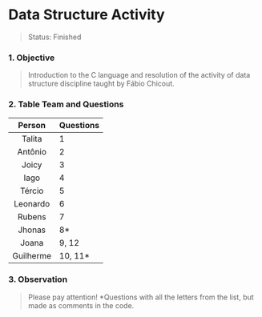 # Data Structure Activity

>Status: Finished

### 1. Objective

>Introduction to the C language and resolution of the activity of data structure discipline taught by Fábio Chicout.

### 2. Table Team and Questions

Person     | Questions | 
:---------:| --------- | 
Talita     | 1  | 
Antônio    | 2  | 
Joicy      | 3  | 
Iago       | 4  | 
Tércio     | 5  | 
Leonardo   | 6  | 
Rubens     | 7  | 
Jhonas     | 8*  | 
Joana      | 9, 12 | 
Guilherme  | 10, 11* | 

### 3. Observation

> Please pay attention!
>*Questions with all the letters from the list, but made as comments in the code.